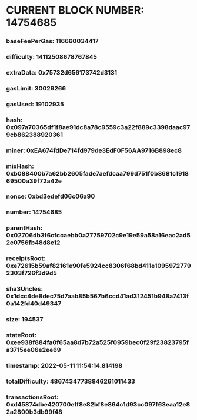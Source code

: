 # CURRENT BLOCK NUMBER: 14754685

### baseFeePerGas: 116660034417
### difficulty: 14112508678767845
### extraData: 0x75732d656173742d3131
### gasLimit: 30029266
### gasUsed: 19102935
### hash: 0x097a70365df1f8ae91dc8a78c9559c3a22f889c3398daac979cb862388920361
### miner: 0xEA674fdDe714fd979de3EdF0F56AA9716B898ec8
### mixHash: 0xb088400b7a62bb2605fade7aefdcaa799d751f0b8681c191869500a39f72a42e
### nonce: 0xbd3edefd06c06a90
### number: 14754685
### parentHash: 0x02706db3f6cfccaebb0a27759702c9e19e59a58a16eac2ad52e0756fb48d8e12
### receiptsRoot: 0xe72615b59af82161e90fe5924cc8306f68bd411e10959727792303f726f3d9d5
### sha3Uncles: 0x1dcc4de8dec75d7aab85b567b6ccd41ad312451b948a7413f0a142fd40d49347
### size: 194537
### stateRoot: 0xee938f884fa0f65aa8d7b72a525f0959bec0f29f23823795fa3715ee06e2ee69
### timestamp: 2022-05-11 11:54:14.814198
### totalDifficulty: 48674347738846261011433
### transactionsRoot: 0xd45874dbe420700eff8e82bf8e864c1d93cc097f63eaa12e82a2800b3db99f48
